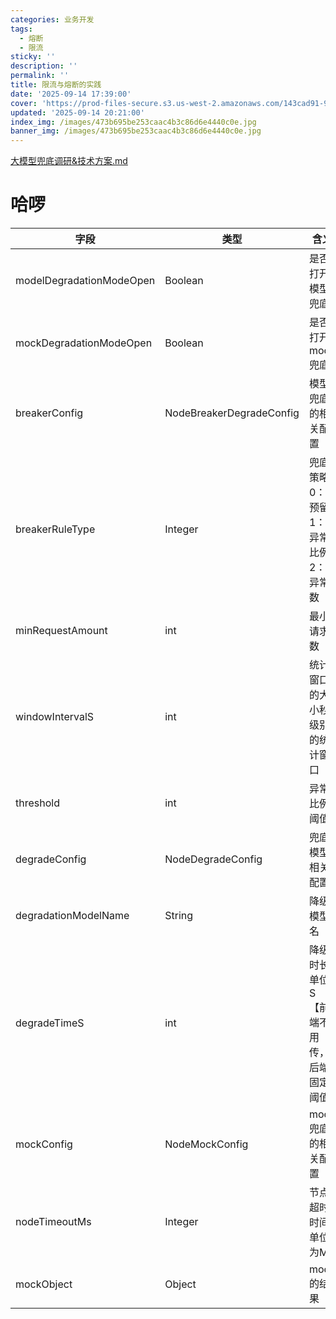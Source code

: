 ```yaml
---
categories: 业务开发
tags:
  - 熔断
  - 限流
sticky: ''
description: ''
permalink: ''
title: 限流与熔断的实践
date: '2025-09-14 17:39:00'
cover: 'https://prod-files-secure.s3.us-west-2.amazonaws.com/143cad91-961b-48b0-82dc-78fbb6eb5abe/c5ad8846-7ad3-4ef4-bc8f-a987509a6bc5/wallhaven-9ox61d.jpg?X-Amz-Algorithm=AWS4-HMAC-SHA256&X-Amz-Content-Sha256=UNSIGNED-PAYLOAD&X-Amz-Credential=ASIAZI2LB4662EFWF4PY%2F20250920%2Fus-west-2%2Fs3%2Faws4_request&X-Amz-Date=20250920T000040Z&X-Amz-Expires=3600&X-Amz-Security-Token=IQoJb3JpZ2luX2VjEGgaCXVzLXdlc3QtMiJHMEUCIGzSS58ujsxeORYUTswkEctP8ulAI18k%2BbGoeXwjZzvqAiEA87OEnDCGmrljauGRNUe9a%2F7ihBvUh%2B9ILBZSXvypHTgqiAQI4f%2F%2F%2F%2F%2F%2F%2F%2F%2F%2FARAAGgw2Mzc0MjMxODM4MDUiDIxbel9EYyBmPCQhCyrcA1lDtPlRtcg5MDfd7zHuczUNGMifcG3Wt27TVOMg0tseNmaPKLmfAs74%2BepB%2F4EJb0R66es1hdCxm%2B6Lg4bAr3YKxs%2B9zPrlMY3v2m8fjUB2TpraTWq%2Fx5PGqlDOYSkRr94Tf00pBw4yadT%2BfAvutp4XmSGYPJ%2Bwd0OeQEZyTAtZf7Hf42e0BoNeKPSdXalrT3uJqcdH%2FM13ztGTbdxibKPwc8S6fMdTHEhq2o4FN8yJIUxLWMMlq3tdRxi7CP0y%2F0ggPphcjhqMQBotPglE31CeaiAE8YSbu7AAPqeXdhbypyVhQDojuaCMg9nyd%2BKm4lbdDrwjOTJSePMowRkT41Ke%2Fx3yaXQMgr%2FWKSf7zeHzkiPJfIWYcQHX08anEBaqMnRb5pGkqyFrEJtD9K9k1X1aU9WyeEtjYfoprnRWy1Z7uOzYdk6KUA4Ev7NodvBVWd4wAT1%2B9JgUw20snLOk8LEp8fz8tJ7OOnq3BZqwtHz2mxuB%2B7ygUcvD9crWPl0eu1rROJmPGusbkZ0N9dj5HkeS%2BR5hW8%2Bnahr%2FL2BfOKd0yAPakvRYwB5I25Kh3aIhAeFXyIVoIKCYmr%2BX0synEATNfBw3cNkISwmSpYXYbYf0B0ZATSTDoxp01Q%2BDMJ%2FOt8YGOqUB36Jy27qu0xJt5YALq%2BmJZLIhMqP%2FdhuZF362DaCeC%2Ff5X3EXj8%2B8yw54OPsg4S%2BeAuTCbsOb355N1QY0dWLX5DTZh8zMGIfTri7xGrwbws%2B%2BaF%2FNVHWxkvfjFFkSL1RRgxlHiy%2B0sbRwTEgbLbRgXOOGlppe7LwtAcsOSQ%2BCwXzGZO19Gp493PWiKQf1TeMOfLb%2FpxH1AaK8nzPdem2UZfJqtrs3&X-Amz-Signature=463f3d2573f91c5fc1372a1993df7b64595498a21a65c6caa0a2ad0626c74f38&X-Amz-SignedHeaders=host&x-amz-checksum-mode=ENABLED&x-id=GetObject'
updated: '2025-09-14 20:21:00'
index_img: /images/473b695be253caac4b3c86d6e4440c0e.jpg
banner_img: /images/473b695be253caac4b3c86d6e4440c0e.jpg
---
```


[大模型兜底调研&技术方案.md](https://www.yuque.com/attachments/yuque/0/2025/mkd/33653781/1755419898410-7024a0d4-d58c-47ae-b0df-85068dd571b7.mkd)


# 哈啰


| 字段                       | 类型                       | 含义                    |
| ------------------------ | ------------------------ | --------------------- |
| modelDegradationModeOpen | Boolean                  | 是否打开模型兜底              |
| mockDegradationModeOpen  | Boolean                  | 是否打开mock兜底            |
| breakerConfig            | NodeBreakerDegradeConfig | 模型兜底的相关配置             |
| breakerRuleType          | Integer                  | 兜底策略0：预留1：异常比例2：异常数   |
| minRequestAmount         | int                      | 最小请求数                 |
| windowIntervalS          | int                      | 统计窗口的大小秒级别的统计窗口       |
| threshold                | int                      | 异常比例阈值                |
| degradeConfig            | NodeDegradeConfig        | 兜底模型相关配置              |
| degradationModelName     | String                   | 降级模型名                 |
| degradeTimeS             | int                      | 降级时长单位S【前端不用传，后端固定阈值】 |
| mockConfig               | NodeMockConfig           | mock兜底的相关配置           |
| nodeTimeoutMs            | Integer                  | 节点超时时间单位为MS           |
| mockObject               | Object                   | mock的结果               |

